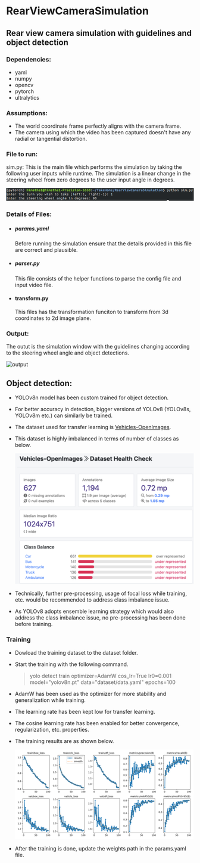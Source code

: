 # RearViewCameraSimulation

## Rear view camera simulation with guidelines and object detection

### Dependencies:
* yaml
* numpy
* opencv
* pytorch
* ultralytics

### Assumptions:
* The world coordinate frame perfectly aligns with the camera frame.
* The camera using which the video has been captured doesn't have any radial or tangential distortion.

### File to run:
sim.py: This is the main file which performs the simulation by taking the following user inputs while runtime. The simulation is a linear change in the steering wheel from zero degrees to the user input angle in degrees.

![userinputs](images/userinputs.png)

### Details of Files:

* ##### params.yaml
    Before running the simulation ensure that the details provided in this file are correct and plausible.

* ##### parser.py
    This file consists of the helper functions to parse the config file and input video file.
    
* #### transform.py
    This files has the transformation funciton to transform from 3d coordinates to 2d image plane.

### Output:
The outut is the simulation window with the guidelines changing according to the steering wheel angle and object detections.

![output](videos/GuidelinesWithObjectDetection.gif)

## Object detection:
* YOLOv8n model has been custom trained for object detection.
* For better accuracy in detection, bigger versions of YOLOv8 (YOLOv8s, YOLOv8m etc.) can similarly be trained.
* The dataset used for transfer learning is [Vehicles-OpenImages](https://public.roboflow.com/object-detection/vehicles-openimages).
* This dataset is highly imbalanced in terms of number of classes as below.

    <img src="images/dataset_info.png" width="500">

* Technically, further pre-processing, usage of focal loss while training, etc. would be recommended to address class imbalance issue.
* As YOLOv8 adopts ensemble learning strategy which would also address the class imbalance issue, no pre-processing has been done before training.

### Training
* Dowload the training dataset to the dataset folder.
* Start the training with the following command.
    > yolo detect train optimizer=AdamW cos_lr=True lr0=0.001 model="yolov8n.pt" data="dataset/data.yaml" epochs=100
* AdamW has been used as the optimizer for more stability and generalization while training.
* The learning rate has been kept low for transfer learning.
* The cosine learning rate has been enabled for better convergence, regularization, etc. properties.
* The training results are as shown below.

    <img src="runs/detect/train/results.png" width="500">

* After the training is done, update the weights path in the params.yaml file.
